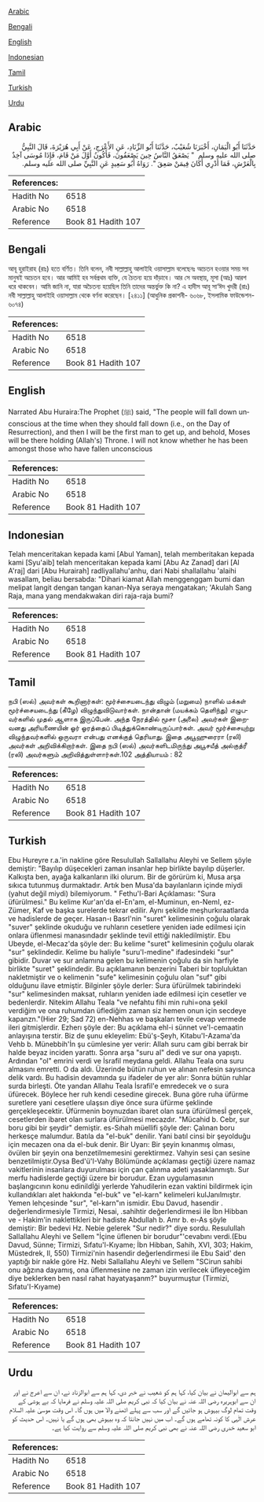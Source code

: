 [Arabic](#arabic)

[Bengali](#bengali)

[English](#english)

[Indonesian](#indonesian)

[Tamil](#tamil)

[Turkish](#turkish)

[Urdu](#urdu)

## Arabic


<div dir="rtl" lang="ar" style={{fontSize:'larger',backgroundColor:'#f8f9fa',padding:20}}>
حَدَّثَنَا أَبُو الْيَمَانِ، أَخْبَرَنَا شُعَيْبٌ، حَدَّثَنَا أَبُو الزِّنَادِ، عَنِ الأَعْرَجِ، عَنْ أَبِي هُرَيْرَةَ، قَالَ النَّبِيُّ صلى الله عليه وسلم ‏ "‏ يَصْعَقُ النَّاسُ حِينَ يَصْعَقُونَ، فَأَكُونُ أَوَّلَ مَنْ قَامَ، فَإِذَا مُوسَى آخِذٌ بِالْعَرْشِ، فَمَا أَدْرِي أَكَانَ فِيمَنْ صَعِقَ ‏"‏‏.‏ رَوَاهُ أَبُو سَعِيدٍ عَنِ النَّبِيِّ صلى الله عليه وسلم‏.‏
</div>
<div style={{backgroundColor:'#f8f9fa',padding:20, marginBottom: 10}}><table> <thead> <tr> <th>References:</th> <th></th> </tr> </thead> <tbody><tr><td>Hadith No</td><td>6518</td></tr><tr><td>Arabic No</td><td>6518</td></tr><tr><td>Reference</td><td>Book 81 Hadith 107</td></tr></tbody></table></div>

## Bengali


<div dir="ltr" lang="bn" style={{fontSize:'larger',backgroundColor:'#f8f9fa',padding:20}}>
আবূ হুরাইরাহ (রাঃ) হতে বর্ণিত। তিনি বলেন, নবী সাল্লাল্লাহু আলাইহি ওয়াসাল্লাম বলেছেনঃ অচেতন হওয়ার সময় সব মানুষই অচেতন হবে। আর আমিই হব সর্বপ্রথম ব্যক্তি, যে চৈতন্য হয়ে দাঁড়াবে। আর সে অবস্থায়, মূসা (আঃ) আরশ ধরে থাকবেন। আমি জানি না, যারা অচৈতন্য হয়েছিল তিনি তাদের অন্তর্ভুক্ত কি না? এ হাদীস আবূ সা‘ঈদ খুদরী (রাঃ) নবী সাল্লাল্লাহু আলাইহি ওয়াসাল্লাম থেকে বর্ণনা করেছেন। [২৪১১] (আধুনিক প্রকাশনী- ৬০৬৮, ইসলামিক ফাউন্ডেশন- ৬০৭৪)
</div>
<div style={{backgroundColor:'#f8f9fa',padding:20, marginBottom: 10}}><table> <thead> <tr> <th>References:</th> <th></th> </tr> </thead> <tbody><tr><td>Hadith No</td><td>6518</td></tr><tr><td>Arabic No</td><td>6518</td></tr><tr><td>Reference</td><td>Book 81 Hadith 107</td></tr></tbody></table></div>

## English


<div dir="ltr" lang="en" style={{fontSize:'larger',backgroundColor:'#f8f9fa',padding:20}}>
Narrated Abu Huraira:The Prophet (ﷺ) said, "The people will fall down unconscious at the time when they should fall down (i.e., on the Day of Resurrection), and then I will be the first man to get up, and behold, Moses will be there holding (Allah's) Throne. I will not know whether he has been amongst those who have fallen unconscious
</div>
<div style={{backgroundColor:'#f8f9fa',padding:20, marginBottom: 10}}><table> <thead> <tr> <th>References:</th> <th></th> </tr> </thead> <tbody><tr><td>Hadith No</td><td>6518</td></tr><tr><td>Arabic No</td><td>6518</td></tr><tr><td>Reference</td><td>Book 81 Hadith 107</td></tr></tbody></table></div>

## Indonesian


<div dir="ltr" lang="id" style={{fontSize:'larger',backgroundColor:'#f8f9fa',padding:20}}>
Telah menceritakan kepada kami [Abul Yaman], telah memberitakan kepada kami [Syu'aib] telah menceritakan kepada kami [Abu Az Zanad] dari [Al A'raj] dari [Abu Hurairah] radliyallahu'anhu, dari Nabi shallallahu 'alaihi wasallam, beliau bersabda: "Dihari kiamat Allah menggenggam bumi dan melipat langit dengan tangan kanan-Nya seraya mengatakan; 'Akulah Sang Raja, mana yang mendakwakan diri raja-raja bumi?
</div>
<div style={{backgroundColor:'#f8f9fa',padding:20, marginBottom: 10}}><table> <thead> <tr> <th>References:</th> <th></th> </tr> </thead> <tbody><tr><td>Hadith No</td><td>6518</td></tr><tr><td>Arabic No</td><td>6518</td></tr><tr><td>Reference</td><td>Book 81 Hadith 107</td></tr></tbody></table></div>

## Tamil


<div dir="ltr" lang="ta" style={{fontSize:'larger',backgroundColor:'#f8f9fa',padding:20}}>
நபி (ஸல்) அவர்கள் கூறினார்கள்: மூர்ச்சையடைந்து விழும் (மறுமை) நாளில் மக்கள் மூர்ச்சையடைந்து (கீழே) விழுந்துவிடுவார்கள். நான்தான் (மயக்கம் தெளிந்து) எழுபவர்களில் முதல் ஆளாக இருப்பேன். அந்த நேரத்தில் மூசா (அலை) அவர்கள் இறைவனது அரியணையின் ஓர் ஓரத்தைப் பிடித்துக்கொண்டிருப்பார்கள். அவர் மூர்ச்சையுற்று விழுந்தவர்களில் ஒருவரா என்பது எனக்குத் தெரியாது. இதை அபூஹுரைரா (ரலி) அவர்கள் அறிவிக்கிறார்கள். இதை நபி (ஸல்) அவர்களிடமிருந்து அபூசயீத் அல்குத்ரீ (ரலி) அவர்களும் அறிவித்துள்ளார்கள்.102 அத்தியாயம் : 82
</div>
<div style={{backgroundColor:'#f8f9fa',padding:20, marginBottom: 10}}><table> <thead> <tr> <th>References:</th> <th></th> </tr> </thead> <tbody><tr><td>Hadith No</td><td>6518</td></tr><tr><td>Arabic No</td><td>6518</td></tr><tr><td>Reference</td><td>Book 81 Hadith 107</td></tr></tbody></table></div>

## Turkish


<div dir="ltr" lang="tr" style={{fontSize:'larger',backgroundColor:'#f8f9fa',padding:20}}>
Ebu Hureyre r.a.'in nakline göre Resulullah Sallallahu Aleyhi ve Sellem şöyle demiştir: "Bayılıp düşecekleri zaman insanlar hep birlikte bayılıp düşerler. Kalkışta ben, ayağa kalkanların ilki olurum. Bir de görürüm ki, Musa arşa sıkıca tutunmuş durmaktadır. Artık ben Musa'da bayılanların içinde miydi (yahut değil miydi) bilemiyorum. " Fethu'l-Bari Açıklaması: "Sura üfürülmesi." Bu kelime Kur'an'da el-En'am, el-Muminun, en-NemI, ez-Zümer, Kaf ve başka surelerde tekrar edilir. Aynı şekilde meşhurkıraatlarda ve hadislerde de geçer. Hasan-ı Basrl'nin "suret" kelimesinin çoğulu olarak "suver" şeklinde okuduğu ve ruhların cesetlere yeniden iade edilmesi için onlara üflenmesi manasındadır şeklinde tevil ettiği nakledilmiştir. Ebu Ubeyde, el-Mecaz'da şöyle der: Bu kelime "suret" kelimesinin çoğulu olarak "sur" şeklindedir. Kelime bu haliyle "suru'l-medine" ifadesindeki "sur" gibidir. Duvar ve sur anlamına gelen bu kelimenin çoğulu da sin harfiyle birlikte "suret" şeklindedir. Bu açıklamanın benzerini Taberi bir topluluktan nakletmiştir ve o kelimenin "sufe" kelimesinin çoğulu olan "suf" gibi olduğunu ilave etmiştir. Bilginler şöyle derler: Sura üfürülmek tabirindeki "sur" kelimesinden maksat, ruhların yeniden iade edilmesi için cesetler ve bedenlerdir. Nitekim Allahu Teala "ve nefahtu fihi min ruhi=ona şekil verdiğim ve ona ruhumdan üflediğim zaman siz hemen onun için secdeye kapanzn."(Hier 29; Sad 72) en-Nehhas ve başkaları tevile cevap vermede ileri gitmişlerdir. Ezherı şöyle der: Bu açıklama ehl-i sünnet ve'l-cemaatin anlayışına terstir. Biz de şunu ekleyelim: Ebü'ş-Şeyh, Kitabu'I-Azama'da Vehb b. Münebbih'İn şu cümlesine yer verir: Allah suru cam gibi berrak bir halde beyaz inciden yarattı. Sonra arşa "suru al" dedi ve sur ona yapıştı. Ardından "ol" emrini verdi ve İsrafil meydana geldi. Allahu Teala ona suru almasını emretti. O da aldı. Üzerinde bütün ruhun ve alınan nefesin sayısınca delik vardı. Bu hadisin devamında şu ifadeler de yer alır: Sonra bütün ruhlar surda birleşti. Öte yandan Allahu Teala İsrafil'e emredecek ve o sura üfürecek. Böylece her ruh kendi cesedine girecek. Buna göre ruha üfürme suretlere yani cesetlere ulaşsın diye önce sura üfürme şeklinde gerçekleşecektir. Üfürmenin boynuzdan ibaret olan sura üfürülmesİ gerçek, cesetlerden ibaret olan surlara üfürülmesi mecazdır. "Mücahid b. Cebr, sur boru gibi bir şeydir" demiştir. es-Sıhah müellifi şöyle der: Çalınan boru herkesçe malumdur. Batıla da "el-buk" denilir. Yani batıl cinsi bir şeyolduğu için mecazen ona da el-buk denir. Bir Uyarı: Bir şeyin kınanmış olması, övülen bir şeyin ona benzetilmemesini gerektirmez. Vahyin sesi çan sesine benzetilmiştir.Oysa Bed'ü'I-Vahy Bölümünde açıklaması geçtiği üzere namaz vakitlerinin insanlara duyurulması için çan çalınma adeti yasaklanmıştı. Sur merfu hadislerde geçtiği üzere bir borudur. Ezan uygulamasının başlangıcının konu edinildİği yerlerde Yahudilerin ezan vaktini bildirmek için kullandıkları alet hakkında "el-buk" ve "el-karn" kelimeleri kulJanılmıştır. Yemen lehçesinde "sur", "el-karn"ın ismidir. Ebu Davud, hasendir . değerlendirmesiyle Tirmizi, Nesai, .sahihtir değerlendirmesi ile İbn Hibban ve - Hakim'in naklettikleri bir hadiste Abdullah b. Amr b. eı-As şöyle demiştir: Bir bedevi Hz. Nebie gelerek "Sur nedir?" diye sordu. Resulullah Sallallahu Aleyhi ve Sellem "İçine üflenen bir borudur"'cevabını verdi.(Ebu Davud, Sünne; Tirmizi, Sıfatu'l-Kıyame; İbn Hibban, Sahih, XVI, 303; Hakim, Müstedrek, Il, 550) Tirmizi'nin hasendir değerlendirmesi ile Ebu Said' den yaptığı bir nakle göre Hz. Nebi Sallallahu Aleyhi ve Sellem "SCirun sahibi onu ağzına dayamış, ona üflenmesine ne zaman izin verilecek üfleyeceğim diye beklerken ben nasıl rahat hayatyaşanm?" buyurmuştur (Tirmizi, Sıfatu'I-Kıyame)
</div>
<div style={{backgroundColor:'#f8f9fa',padding:20, marginBottom: 10}}><table> <thead> <tr> <th>References:</th> <th></th> </tr> </thead> <tbody><tr><td>Hadith No</td><td>6518</td></tr><tr><td>Arabic No</td><td>6518</td></tr><tr><td>Reference</td><td>Book 81 Hadith 107</td></tr></tbody></table></div>

## Urdu


<div dir="rtl" lang="ur" style={{fontSize:'larger',backgroundColor:'#f8f9fa',padding:20}}>
ہم سے ابوالیمان نے بیان کیا، کہا ہم کو شعیب نے خبر دی، کہا ہم سے ابوالزناد نے، ان سے اعرج نے اور ان سے ابوہریرہ رضی اللہ عنہ نے بیان کیا کہ نبی کریم صلی اللہ علیہ وسلم نے فرمایا کہ بے ہوشی کے وقت تمام لوگ بیہوش ہو جائیں گے اور سب سے پہلے اٹھنے والا میں ہوں گا۔ اس وقت موسیٰ علیہ السلام عرش الٰہی کا کونہ تھامے ہوں گے۔ اب میں نہیں جانتا کہ وہ بیہوش بھی ہوں گے یا نہیں۔ اس حدیث کو ابو سعید خدری رضی اللہ عنہ نے بھی نبی کریم صلی اللہ علیہ وسلم سے روایت کیا ہے۔
</div>
<div style={{backgroundColor:'#f8f9fa',padding:20, marginBottom: 10}}><table> <thead> <tr> <th>References:</th> <th></th> </tr> </thead> <tbody><tr><td>Hadith No</td><td>6518</td></tr><tr><td>Arabic No</td><td>6518</td></tr><tr><td>Reference</td><td>Book 81 Hadith 107</td></tr></tbody></table></div>